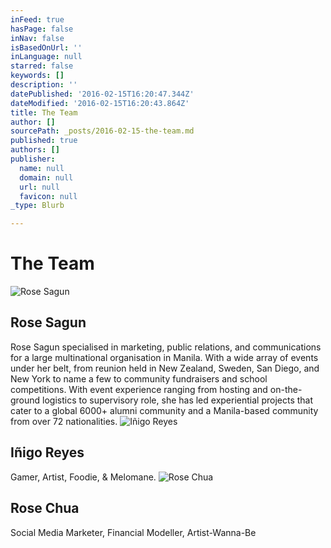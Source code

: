 ```yaml
---
inFeed: true
hasPage: false
inNav: false
isBasedOnUrl: ''
inLanguage: null
starred: false
keywords: []
description: ''
datePublished: '2016-02-15T16:20:47.344Z'
dateModified: '2016-02-15T16:20:43.864Z'
title: The Team
author: []
sourcePath: _posts/2016-02-15-the-team.md
published: true
authors: []
publisher:
  name: null
  domain: null
  url: null
  favicon: null
_type: Blurb

---
```

# The Team
![Rose Sagun](https://s3-us-west-2.amazonaws.com/the-grid-img/p/c727a1affd5f8f4659a6ed5740b0536e4f0b2ce1.jpg)

## Rose Sagun

Rose Sagun specialised in marketing, public relations, and communications for a large multinational organisation in Manila. With a wide array of events under her belt, from reunion held in New Zealand, Sweden, San Diego, and New York to name a few to community fundraisers and school competitions. With event experience ranging from hosting and on-the-ground logistics to supervisory role, she has led experiential projects that cater to a global 6000+ alumni community and a Manila-based community from over 72 nationalities.
![Iñigo Reyes](https://s3-us-west-2.amazonaws.com/the-grid-img/p/2f2ef80e5689a70f6b84569a76830c02901246ae.jpg)

## Iñigo Reyes

Gamer, Artist, Foodie, & Melomane.
![Rose Chua](https://s3-us-west-2.amazonaws.com/the-grid-img/p/0d5d2db434ed0c7b9af7a0b97a22ae5adead527a.jpg)

## Rose Chua

Social Media Marketer, Financial Modeller, Artist-Wanna-Be